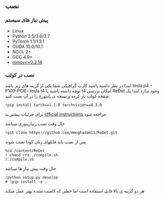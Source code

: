 ## نصب

### پیش نیاز های سیستم

- Linux
- Python 3.5/3.6/3.7
- PyTorch 1.1/1.3.1
- CUDA 10.0/10.1
- NCCL 2+
- GCC 4.9+
- [mmcv<=0.2.14](https://github.com/open-mmlab/mmcv)


### نصب در کولب

ابتدا در نظر داشته باشید کارت گرافیکی شما یکی از گزینه های زیر باشد
tesla p4 - P100-PCIE- tesla t4 
توجه داشته باشید با t4 امکان بررسی ReDet وجود ندارد
ابتدا یک صفحه کولب باز کرده و نسخه ی پایتورچ را در آن نصب کنید:

```shell
!pip install torch==1.1.0 torchvision==0.3.0 
```
برای جزئیات بیشتر به [official instructions](https://pytorch.org/) مراجعه شود


حال وقت نصب ریپازیتوری میباشد

```
!git clone https://github.com/mmoghadam11/ReDet.git
```
پس از نصب باید فایلهای زبان کودا نصب شوند
```shell
%cd /content/ReDet
! chmod +rx ./compile.sh
!./compile.sh
```

حال وقت پیش نیاز ها میباشد

```shell
!python setup.py develop
# !pip install -e .
```
هر دو گزینه ی بالا قابل استفاده است اما خطی که کامنت نشده بهتر عمل میکند

